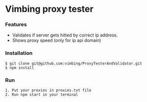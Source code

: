# Vimbing proxy tester

### Features

- Validates if server gets hitted by correct ip address.
- Shows proxy speed (only for ip api domain)

### Installation

```
$ git clone git@github.com:vimbing/ProxyTesterAndValidator.git
$ npm install
```

### Run

```
1. Put your proxies in proxies.txt file
2. Run npm start in your terminal
```

